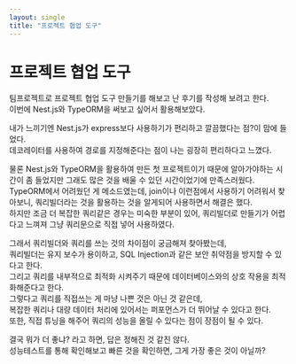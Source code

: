 ```yaml
---
layout: single
title: "프로젝트 협업 도구"
---
```


# 프로젝트 협업 도구

팀프로젝트로 프로젝트 협업 도구 만들기를 해보고 난 후기를 작성해 보려고 한다.  
이번에 Nest.js와 TypeORM을 써보고 싶어서 활용해보았다.  

내가 느끼기엔 Nest.js가 express보다 사용하기가 편리하고 깔끔했다는 점?이 맘에 들었다.  
데코레이터를 사용하여 경로를 지정해준다는 점이 나는 굉장히 편리하다고 느꼈다.  

물론 Nest.js와 TypeORM을 활용하여 만든 첫 프로젝트이기 때문에 알아가야하는 시간이 좀 들었지만 그래도 많은 것을 배울 수 있던 시간이었기에 만족스러웠다.  
TypeORM에서 어려웠던 게 메소드였는데, join이나 이런점에서 사용하기 어려워서 찾아보니, 쿼리빌더라는 것을 활용하는 것을 알게되어 사용하면서 해결은 했다.  
하지만 조금 더 복잡한 쿼리같은 경우는 미숙한 부분이 있어, 쿼리빌더로 만들기가 어렵다고 느껴져 그냥 쿼리문으로 직접 넣어 사용하였다.  

그래서 쿼리빌더와 쿼리를 쓰는 것의 차이점이 궁금해져 찾아봤는데,  
쿼리빌더는 유지 보수가 용이하고, SQL Injection과 같은 보안 취약점을 방지할 수 있다고 한다.  
그리고 쿼리를 내부적으로 최적화 시켜주기 때문에 데이터베이스와의 상호 작용을 최적화해준다고 한다.  
그렇다고 쿼리를 직접쓰는 게 마냥 나쁜 것은 아닌 것 같은데,  
복잡한 쿼리나 대량 데이터 처리에 있어서는 퍼포먼스가 더 뛰어날 수 있다고 한다.  
또한, 직접 튜닝을 해주어 쿼리의 성능을 올릴 수 있다는 점이 장점이 될 수 있다.  

결국 뭐가 더 좋냐? 라고 하면, 답은 정해진 것 같진 않다.  
성능테스트를 통해 확인해보고 빠른 것을 확인하면, 그게 가장 좋은 것이 아닐까?

